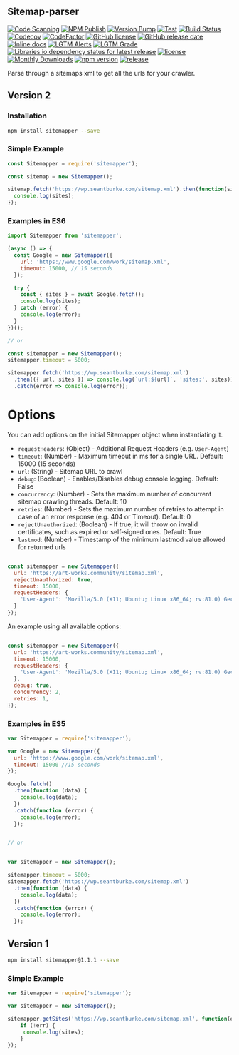 ## Sitemap-parser
[![Code Scanning](https://github.com/seantomburke/sitemapper/actions/workflows/codeql-analysis.yml/badge.svg)](https://github.com/seantomburke/sitemapper/actions/workflows/codeql-analysis.yml)
[![NPM Publish](https://github.com/seantomburke/sitemapper/actions/workflows/npm-publish.yml/badge.svg)](https://github.com/seantomburke/sitemapper/actions/workflows/npm-publish.yml)
[![Version Bump](https://github.com/seantomburke/sitemapper/actions/workflows/version-bump.yml/badge.svg?branch=master&event=push)](https://github.com/seantomburke/sitemapper/actions/workflows/version-bump.yml)
[![Test](https://github.com/seantomburke/sitemapper/actions/workflows/test.yml/badge.svg?branch=master&event=push)](https://github.com/seantomburke/sitemapper/actions/workflows/test.yml)
[![Build Status](https://travis-ci.org/seantomburke/sitemapper.svg?branch=master)](https://travis-ci.org/seantomburke/sitemapper)
[![Codecov](https://img.shields.io/codecov/c/github/seantomburke/sitemapper?token=XhiEgaHFWL)](https://codecov.io/gh/seantomburke/sitemapper)
[![CodeFactor](https://www.codefactor.io/repository/github/seantomburke/sitemapper/badge)](https://www.codefactor.io/repository/github/seantomburke/sitemapper)
[![GitHub license](https://img.shields.io/github/license/seantomburke/sitemapper)](https://github.com/seantomburke/sitemapper/blob/master/LICENSE)
[![GitHub release date](https://img.shields.io/github/release-date/seantomburke/sitemapper.svg)](https://github.com/seantomburke/sitemapper/releases)
[![Inline docs](https://inch-ci.org/github/seantomburke/sitemapper.svg?branch=master&style=shields)](https://inch-ci.org/github/seantomburke/sitemapper)
[![LGTM Alerts](https://img.shields.io/lgtm/alerts/github/seantomburke/sitemapper)](https://lgtm.com/projects/g/seantomburke/sitemapper/?mode=list)
[![LGTM Grade](https://img.shields.io/lgtm/grade/javascript/github/seantomburke/sitemapper)](https://lgtm.com/projects/g/seantomburke/sitemapper/context:javascript)
[![Libraries.io dependency status for latest release](https://img.shields.io/librariesio/release/npm/sitemapper)](https://libraries.io/npm/sitemapper)
[![license](https://img.shields.io/github/license/seantomburke/sitemapper.svg)](https://github.com/seantomburke/sitemapper/blob/main/LICENSE)
[![Monthly Downloads](https://img.shields.io/npm/dm/sitemapper.svg)](https://www.npmjs.com/package/sitemapper)
[![npm version](https://badge.fury.io/js/sitemapper.svg)](https://badge.fury.io/js/sitemapper)
[![release](https://img.shields.io/github/release/seantomburke/sitemapper.svg)](https://github.com/seantomburke/sitemapper/releases/latest)

Parse through a sitemaps xml to get all the urls for your crawler.
## Version 2

### Installation
```bash
npm install sitemapper --save
```

### Simple Example
```javascript
const Sitemapper = require('sitemapper');

const sitemap = new Sitemapper();

sitemap.fetch('https://wp.seantburke.com/sitemap.xml').then(function(sites) {
  console.log(sites);
});

```
### Examples in ES6
```javascript
import Sitemapper from 'sitemapper';

(async () => {
  const Google = new Sitemapper({
    url: 'https://www.google.com/work/sitemap.xml',
    timeout: 15000, // 15 seconds
  });

  try {
    const { sites } = await Google.fetch();
    console.log(sites);
  } catch (error) {
    console.log(error);
  }
})();

// or

const sitemapper = new Sitemapper();
sitemapper.timeout = 5000;

sitemapper.fetch('https://wp.seantburke.com/sitemap.xml')
  .then(({ url, sites }) => console.log(`url:${url}`, 'sites:', sites))
  .catch(error => console.log(error));
```

# Options

You can add options on the initial Sitemapper object when instantiating it.

+ `requestHeaders`: (Object) - Additional Request Headers (e.g. `User-Agent`)
+ `timeout`: (Number) - Maximum timeout in ms for a single URL. Default: 15000 (15 seconds)
+ `url`: (String) - Sitemap URL to crawl
+ `debug`: (Boolean) - Enables/Disables debug console logging. Default: False
+ `concurrency`: (Number) - Sets the maximum number of concurrent sitemap crawling threads. Default: 10
+ `retries`: (Number) - Sets the maximum number of retries to attempt in case of an error response (e.g. 404 or Timeout). Default: 0
+ `rejectUnauthorized`: (Boolean) - If true, it will throw on invalid certificates, such as expired or self-signed ones. Default: True
+ `lastmod`: (Number) - Timestamp of the minimum lastmod value allowed for returned urls

```javascript

const sitemapper = new Sitemapper({
  url: 'https://art-works.community/sitemap.xml',
  rejectUnauthorized: true,
  timeout: 15000,
  requestHeaders: {
    'User-Agent': 'Mozilla/5.0 (X11; Ubuntu; Linux x86_64; rv:81.0) Gecko/20100101 Firefox/81.0'
  }
});

```

An example using all available options:

```javascript

const sitemapper = new Sitemapper({
  url: 'https://art-works.community/sitemap.xml',
  timeout: 15000,
  requestHeaders: {
    'User-Agent': 'Mozilla/5.0 (X11; Ubuntu; Linux x86_64; rv:81.0) Gecko/20100101 Firefox/81.0'
  },
  debug: true,
  concurrency: 2,
  retries: 1,
});

```

### Examples in ES5
```javascript
var Sitemapper = require('sitemapper');

var Google = new Sitemapper({
  url: 'https://www.google.com/work/sitemap.xml',
  timeout: 15000 //15 seconds
});

Google.fetch()
  .then(function (data) {
    console.log(data);
  })
  .catch(function (error) {
    console.log(error);
  });


// or


var sitemapper = new Sitemapper();

sitemapper.timeout = 5000;
sitemapper.fetch('https://wp.seantburke.com/sitemap.xml')
  .then(function (data) {
    console.log(data);
  })
  .catch(function (error) {
    console.log(error);
  });

```

## Version 1

```bash
npm install sitemapper@1.1.1 --save
```

### Simple Example

```javascript
var Sitemapper = require('sitemapper');

var sitemapper = new Sitemapper();

sitemapper.getSites('https://wp.seantburke.com/sitemap.xml', function(err, sites) {
    if (!err) {
     console.log(sites);
    }
});
```
